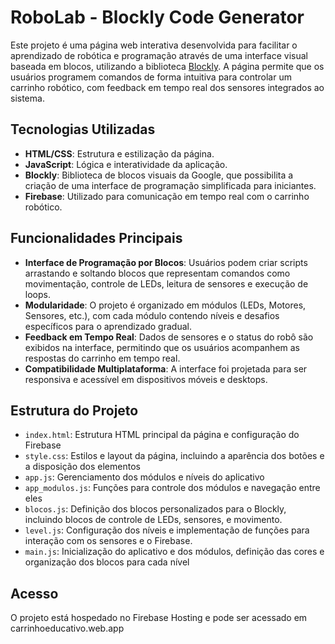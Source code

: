 # RoboLab - Blockly Code Generator

Este projeto é uma página web interativa desenvolvida para facilitar o aprendizado de robótica e programação através de uma interface visual baseada em blocos, utilizando a biblioteca [Blockly](https://developers.google.com/blockly). A página permite que os usuários programem comandos de forma intuitiva para controlar um carrinho robótico, com feedback em tempo real dos sensores integrados ao sistema.

## Tecnologias Utilizadas

- **HTML/CSS**: Estrutura e estilização da página.
- **JavaScript**: Lógica e interatividade da aplicação.
- **Blockly**: Biblioteca de blocos visuais da Google, que possibilita a criação de uma interface de programação simplificada para iniciantes.
- **Firebase**: Utilizado para comunicação em tempo real com o carrinho robótico.

## Funcionalidades Principais

- **Interface de Programação por Blocos**: Usuários podem criar scripts arrastando e soltando blocos que representam comandos como movimentação, controle de LEDs, leitura de sensores e execução de loops.
- **Modularidade**: O projeto é organizado em módulos (LEDs, Motores, Sensores, etc.), com cada módulo contendo níveis e desafios específicos para o aprendizado gradual.
- **Feedback em Tempo Real**: Dados de sensores e o status do robô são exibidos na interface, permitindo que os usuários acompanhem as respostas do carrinho em tempo real.
- **Compatibilidade Multiplataforma**: A interface foi projetada para ser responsiva e acessível em dispositivos móveis e desktops.

## Estrutura do Projeto

- `index.html`: Estrutura HTML principal da página e configuração do Firebase
- `style.css`: Estilos e layout da página, incluindo a aparência dos botões e a disposição dos elementos
- `app.js`: Gerenciamento dos módulos e níveis do aplicativo
- `app_modulos.js`: Funções para controle dos módulos e navegação entre eles
- `blocos.js`: Definição dos blocos personalizados para o Blockly, incluindo blocos de controle de LEDs, sensores, e movimento.
- `level.js`: Configuração dos níveis e implementação de funções para interação com os sensores e o Firebase.
- `main.js`: Inicialização do aplicativo e dos módulos, definição das cores e organização dos blocos para cada nível

## Acesso
O projeto está hospedado no Firebase Hosting e pode ser acessado em carrinhoeducativo.web.app
